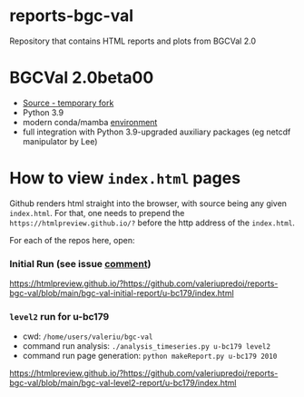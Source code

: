 # reports-bgc-val
Repository that contains HTML reports and plots from BGCVal 2.0

BGCVal 2.0beta00
================

- [Source - temporary fork](https://github.com/valeriupredoi/bgc-val)
- Python 3.9
- modern conda/mamba [environment](https://github.com/valeriupredoi/bgc-val/blob/main/environment.yml)
- full integration with Python 3.9-upgraded auxiliary packages (eg netcdf manipulator by Lee)

How to view `index.html` pages
==============================

Github renders html straight into the browser, with source being any given `index.html`.
For that, one needs to prepend the `https://htmlpreview.github.io/?` before the http address of the `index.html`.

For each of the repos here, open:

### Initial Run (see issue [comment](https://github.com/valeriupredoi/bgc-val/issues/4#issuecomment-1108353175))

https://htmlpreview.github.io/?https://github.com/valeriupredoi/reports-bgc-val/blob/main/bgc-val-initial-report/u-bc179/index.html

### `level2` run for u-bc179

- cwd: `/home/users/valeriu/bgc-val`
- command run analysis: `./analysis_timeseries.py u-bc179 level2`
- command run page generation: `python makeReport.py u-bc179 2010`

https://htmlpreview.github.io/?https://github.com/valeriupredoi/reports-bgc-val/blob/main/bgc-val-level2-report/u-bc179/index.html
